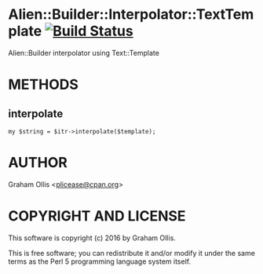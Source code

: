 # Alien::Builder::Interpolator::TextTemplate [![Build Status](https://secure.travis-ci.org/plicease/Alien-Builder-Interpolator-TextTemplate.png)](http://travis-ci.org/plicease/Alien-Builder-Interpolator-TextTemplate)

Alien::Builder interpolator using Text::Template

# METHODS

## interpolate

    my $string = $itr->interpolate($template);

# AUTHOR

Graham Ollis &lt;plicease@cpan.org>

# COPYRIGHT AND LICENSE

This software is copyright (c) 2016 by Graham Ollis.

This is free software; you can redistribute it and/or modify it under
the same terms as the Perl 5 programming language system itself.
